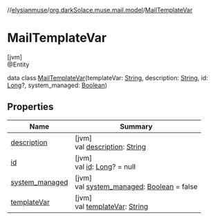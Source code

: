 //[elysianmuse](../../../index.md)/[org.darkSolace.muse.mail.model](../index.md)/[MailTemplateVar](index.md)

# MailTemplateVar

[jvm]\
@Entity

data class [MailTemplateVar](index.md)(templateVar: [String](https://kotlinlang.org/api/latest/jvm/stdlib/kotlin/-string/index.html), description: [String](https://kotlinlang.org/api/latest/jvm/stdlib/kotlin/-string/index.html), id: [Long](https://kotlinlang.org/api/latest/jvm/stdlib/kotlin/-long/index.html)?, system_managed: [Boolean](https://kotlinlang.org/api/latest/jvm/stdlib/kotlin/-boolean/index.html))

## Properties

| Name | Summary |
|---|---|
| [description](description.md) | [jvm]<br>val [description](description.md): [String](https://kotlinlang.org/api/latest/jvm/stdlib/kotlin/-string/index.html) |
| [id](id.md) | [jvm]<br>val [id](id.md): [Long](https://kotlinlang.org/api/latest/jvm/stdlib/kotlin/-long/index.html)? = null |
| [system_managed](system_managed.md) | [jvm]<br>val [system_managed](system_managed.md): [Boolean](https://kotlinlang.org/api/latest/jvm/stdlib/kotlin/-boolean/index.html) = false |
| [templateVar](template-var.md) | [jvm]<br>val [templateVar](template-var.md): [String](https://kotlinlang.org/api/latest/jvm/stdlib/kotlin/-string/index.html) |
